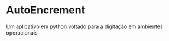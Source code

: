 <h1>AutoEncrement</h1>
<p>Um aplicativo em python voltado para a digitação em ambientes operacionais</p>